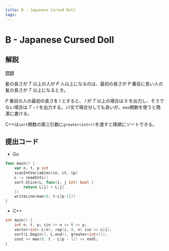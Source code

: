 ```yaml
---
title: B - Japanese Cursed Doll
tags:
---
```


# B - Japanese Cursed Doll

## 解説

[問題](https://atcoder.jp/contests/abc363/tasks/abc363_b)

髪の長さが $T$ 以上の人が $P$ 人以上になるのは、最初の長さが $P$ 番目に長い人の髪の長さが $T$ 以上になるとき。

$P$ 番目の人の最初の長さを $l$ とすると、 $l$ が $T$ 以上の場合は $0$ を出力し、そうでない場合は $T-l$ を出力する。`if`文で場合分しても良いが、`max`関数を使うと簡潔に書ける。

C++は`sort`関数の第三引数に`greater<int>()`を渡すと降順にソートできる。

## 提出コード

- Go

```go
func main() {
	var n, t, p int
	scanIntVariables(&n, &t, &p)
	L := readInts()
	sort.Slice(L, func(i, j int) bool {
		return L[i] > L[j]
	})
	writeLine(max(0, t-L[p-1]))
}
```

- C++

```cpp
int main() {
    int n, t, p; cin >> n >> t >> p;
    vector<int> L(n); rep(i, 0, n) cin >> L[i];
    sort(L.begin(), L.end(), greater<int>());
    cout << max(0, t - L[p - 1]) << endl;
}
```

